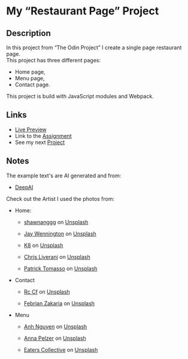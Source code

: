 # My “Restaurant Page” Project

## Description

In this project from “The Odin Project” I create a single page restaurant page. <br>
This project has three different pages:

- Home page,
- Menu page,
- Contact page.

This project is build with JavaScript modules and Webpack.

## Links

- [Live Preview](https://tomsoerr.github.io/odin-restaurant-page/)
- Link to the [Assignment](https://www.theodinproject.com/lessons/node-path-javascript-restaurant-page)
- See my next [Project](https://github.com/TomSoerr/odin-todo-list)

## Notes

The example text's are AI generated and from:

- [DeepAI](https://deepai.org/machine-learning-model/text-generator)

Check out the Artist I used the photos from:

- Home:

  - <a href="https://unsplash.com/@shawnanggg?utm_source=unsplash&amp;utm_medium=referral&amp;utm_content=creditCopyText">shawnanggg</a> on <a href="https://unsplash.com/s/photos/restaurant?utm_source=unsplash&amp;utm_medium=referral&amp;utm_content=creditCopyText">Unsplash</a>

  - <a href="https://unsplash.com/@jaywennington?utm_source=unsplash&amp;utm_medium=referral&amp;utm_content=creditCopyText">Jay Wennington</a> on <a href="https://unsplash.com/s/photos/restaurant?utm_source=unsplash&amp;utm_medium=referral&amp;utm_content=creditCopyText">Unsplash</a>

  - <a href="https://unsplash.com/@k8_iv?utm_source=unsplash&amp;utm_medium=referral&amp;utm_content=creditCopyText">K8</a> on <a href="https://unsplash.com/s/photos/restaurant?utm_source=unsplash&amp;utm_medium=referral&amp;utm_content=creditCopyText">Unsplash</a>

  - <a href="https://unsplash.com/@chrisliverani?utm_source=unsplash&amp;utm_medium=referral&amp;utm_content=creditCopyText">Chris Liverani</a> on <a href="https://unsplash.com/s/photos/restaurant?utm_source=unsplash&amp;utm_medium=referral&amp;utm_content=creditCopyText">Unsplash</a>

  - <a href="https://unsplash.com/@impatrickt?utm_source=unsplash&amp;utm_medium=referral&amp;utm_content=creditCopyText">Patrick Tomasso</a> on <a href="https://unsplash.com/s/photos/restaurant?utm_source=unsplash&amp;utm_medium=referral&amp;utm_content=creditCopyText">Unsplash</a>

- Contact

  - <a href="https://unsplash.com/@rccf?utm_source=unsplash&amp;utm_medium=referral&amp;utm_content=creditCopyText">Rc Cf</a> on <a href="https://unsplash.com/s/photos/chef?utm_source=unsplash&amp;utm_medium=referral&amp;utm_content=creditCopyText">Unsplash</a>

  - <a href="https://unsplash.com/@febrianzakaria?utm_source=unsplash&amp;utm_medium=referral&amp;utm_content=creditCopyText">Febrian Zakaria</a> on <a href="https://unsplash.com/s/photos/chef?utm_source=unsplash&amp;utm_medium=referral&amp;utm_content=creditCopyText">Unsplash</a>

- Menu

  - <a href="https://unsplash.com/@pwign?utm_source=unsplash&amp;utm_medium=referral&amp;utm_content=creditCopyText">Anh Nguyen</a> on <a href="https://unsplash.com/s/photos/food?utm_source=unsplash&amp;utm_medium=referral&amp;utm_content=creditCopyText">Unsplash</a>

  - <a href="https://unsplash.com/@annapelzer?utm_source=unsplash&amp;utm_medium=referral&amp;utm_content=creditCopyText">Anna Pelzer</a> on <a href="https://unsplash.com/s/photos/food?utm_source=unsplash&amp;utm_medium=referral&amp;utm_content=creditCopyText">Unsplash</a>

  - <a href="https://unsplash.com/@eaterscollective?utm_source=unsplash&amp;utm_medium=referral&amp;utm_content=creditCopyText">Eaters Collective</a> on <a href="https://unsplash.com/s/photos/food?utm_source=unsplash&amp;utm_medium=referral&amp;utm_content=creditCopyText">Unsplash</a>
